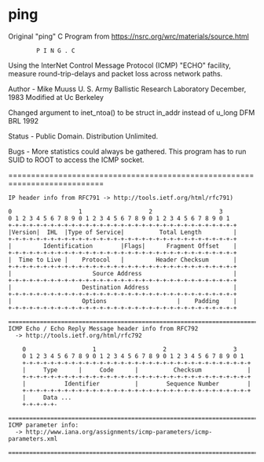 # ping

Original "ping" C Program from https://nsrc.org/wrc/materials/source.html 


 			P I N G . C
 
  Using the InterNet Control Message Protocol (ICMP) "ECHO" facility,
  measure round-trip-delays and packet loss across network paths.
 
  Author -
 	Mike Muuss
 	U. S. Army Ballistic Research Laboratory
 	December, 1983
  Modified at Uc Berkeley
 
  Changed argument to inet_ntoa() to be struct in_addr instead of u_long
  DFM BRL 1992
 
  Status -
 	Public Domain.  Distribution Unlimited.
 
  Bugs -
 	More statistics could always be gathered.
 	This program has to run SUID to ROOT to access the ICMP socket.


 ===========================================================================
 
    IP header info from RFC791 -> http://tools.ietf.org/html/rfc791)

    0                   1                   2                   3
    0 1 2 3 4 5 6 7 8 9 0 1 2 3 4 5 6 7 8 9 0 1 2 3 4 5 6 7 8 9 0 1
    +-+-+-+-+-+-+-+-+-+-+-+-+-+-+-+-+-+-+-+-+-+-+-+-+-+-+-+-+-+-+-+-+
    |Version|  IHL  |Type of Service|          Total Length         |
    +-+-+-+-+-+-+-+-+-+-+-+-+-+-+-+-+-+-+-+-+-+-+-+-+-+-+-+-+-+-+-+-+
    |         Identification        |Flags|      Fragment Offset    |
    +-+-+-+-+-+-+-+-+-+-+-+-+-+-+-+-+-+-+-+-+-+-+-+-+-+-+-+-+-+-+-+-+
    |  Time to Live |    Protocol   |         Header Checksum       |
    +-+-+-+-+-+-+-+-+-+-+-+-+-+-+-+-+-+-+-+-+-+-+-+-+-+-+-+-+-+-+-+-+
    |                       Source Address                          |
    +-+-+-+-+-+-+-+-+-+-+-+-+-+-+-+-+-+-+-+-+-+-+-+-+-+-+-+-+-+-+-+-+
    |                    Destination Address                        |
    +-+-+-+-+-+-+-+-+-+-+-+-+-+-+-+-+-+-+-+-+-+-+-+-+-+-+-+-+-+-+-+-+
    |                    Options                    |    Padding    |
    +-+-+-+-+-+-+-+-+-+-+-+-+-+-+-+-+-+-+-+-+-+-+-+-+-+-+-+-+-+-+-+-+

    ===========================================================================
    ICMP Echo / Echo Reply Message header info from RFC792
      -> http://tools.ietf.org/html/rfc792

        0                   1                   2                   3
        0 1 2 3 4 5 6 7 8 9 0 1 2 3 4 5 6 7 8 9 0 1 2 3 4 5 6 7 8 9 0 1
        +-+-+-+-+-+-+-+-+-+-+-+-+-+-+-+-+-+-+-+-+-+-+-+-+-+-+-+-+-+-+-+-+
        |     Type      |     Code      |          Checksum             |
        +-+-+-+-+-+-+-+-+-+-+-+-+-+-+-+-+-+-+-+-+-+-+-+-+-+-+-+-+-+-+-+-+
        |           Identifier          |        Sequence Number        |
        +-+-+-+-+-+-+-+-+-+-+-+-+-+-+-+-+-+-+-+-+-+-+-+-+-+-+-+-+-+-+-+-+
        |     Data ...
        +-+-+-+-+-

    ===========================================================================
    ICMP parameter info:
      -> http://www.iana.org/assignments/icmp-parameters/icmp-parameters.xml

    ===========================================================================
